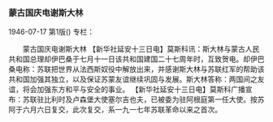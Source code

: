 ### 蒙古国庆电谢斯大林

1946-07-17
第1版()
专栏：

　　蒙古国庆电谢斯大林
    【新华社延安十三日电】莫斯科讯：斯大林与蒙古人民共和国总理却伊巴桑于七月十一日该共和国建国二十七周年时，互致贺电。却伊巴桑电称：苏联把世界从法西斯奴役中解放出来，并感谢斯大林与苏联红军的帮助该共和国加强其独立，以及保证苏蒙友谊继续巩固与发展。斯大林答称：两国间之友谊，将会加强东方和平与安全的事业。
    【新华社延安十三日电】莫斯科广播宣布：苏联驻比利时及卢森堡大使塞尔吉也夫，已被委为驻阿根庭第一任大使。按苏阿于六月六日复交，此次复交，系一九一七年苏联革命以来之首次。
